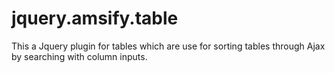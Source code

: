 # jquery.amsify.table
This a Jquery plugin for tables which are use for sorting tables through Ajax by searching with column inputs.

